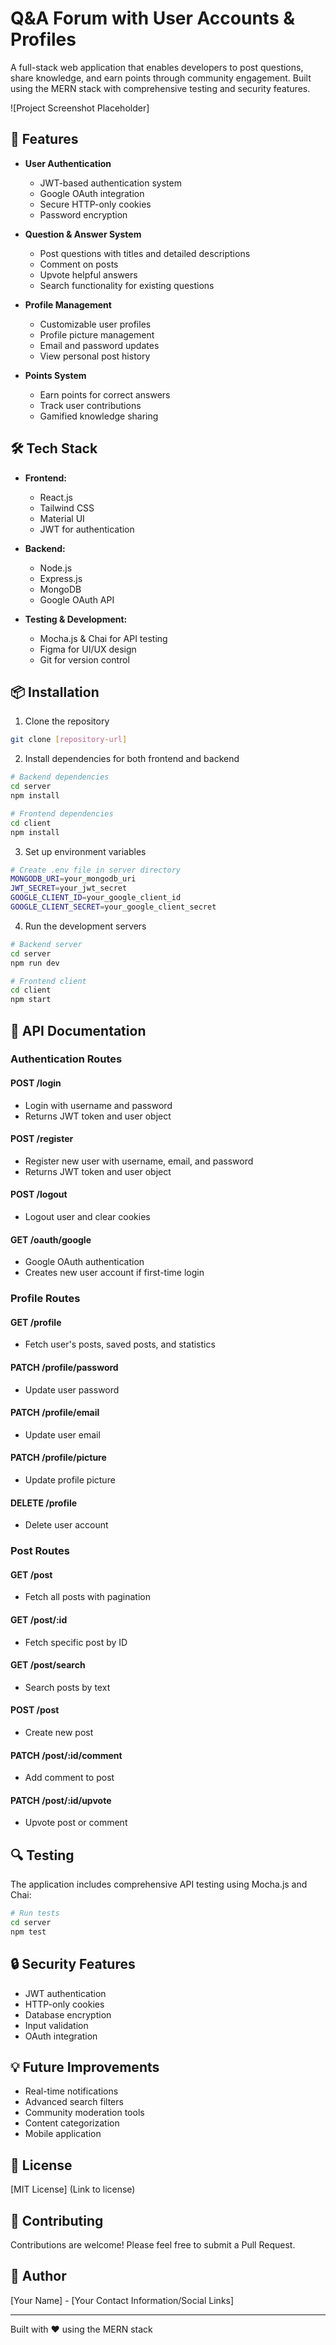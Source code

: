 # Q&A Forum with User Accounts & Profiles

A full-stack web application that enables developers to post questions, share knowledge, and earn points through community engagement. Built using the MERN stack with comprehensive testing and security features.

![Project Screenshot Placeholder]

## 🚀 Features

- **User Authentication**
  - JWT-based authentication system
  - Google OAuth integration
  - Secure HTTP-only cookies
  - Password encryption

- **Question & Answer System**
  - Post questions with titles and detailed descriptions
  - Comment on posts
  - Upvote helpful answers
  - Search functionality for existing questions

- **Profile Management**
  - Customizable user profiles
  - Profile picture management
  - Email and password updates
  - View personal post history

- **Points System**
  - Earn points for correct answers
  - Track user contributions
  - Gamified knowledge sharing

## 🛠️ Tech Stack

- **Frontend:**
  - React.js
  - Tailwind CSS
  - Material UI
  - JWT for authentication

- **Backend:**
  - Node.js
  - Express.js
  - MongoDB
  - Google OAuth API

- **Testing & Development:**
  - Mocha.js & Chai for API testing
  - Figma for UI/UX design
  - Git for version control

## 📦 Installation

1. Clone the repository
```bash
git clone [repository-url]
```

2. Install dependencies for both frontend and backend
```bash
# Backend dependencies
cd server
npm install

# Frontend dependencies
cd client
npm install
```

3. Set up environment variables
```bash
# Create .env file in server directory
MONGODB_URI=your_mongodb_uri
JWT_SECRET=your_jwt_secret
GOOGLE_CLIENT_ID=your_google_client_id
GOOGLE_CLIENT_SECRET=your_google_client_secret
```

4. Run the development servers
```bash
# Backend server
cd server
npm run dev

# Frontend client
cd client
npm start
```

## 🔐 API Documentation

### Authentication Routes

#### POST /login
- Login with username and password
- Returns JWT token and user object

#### POST /register
- Register new user with username, email, and password
- Returns JWT token and user object

#### POST /logout
- Logout user and clear cookies

#### GET /oauth/google
- Google OAuth authentication
- Creates new user account if first-time login

### Profile Routes

#### GET /profile
- Fetch user's posts, saved posts, and statistics

#### PATCH /profile/password
- Update user password

#### PATCH /profile/email
- Update user email

#### PATCH /profile/picture
- Update profile picture

#### DELETE /profile
- Delete user account

### Post Routes

#### GET /post
- Fetch all posts with pagination

#### GET /post/:id
- Fetch specific post by ID

#### GET /post/search
- Search posts by text

#### POST /post
- Create new post

#### PATCH /post/:id/comment
- Add comment to post

#### PATCH /post/:id/upvote
- Upvote post or comment

## 🔍 Testing

The application includes comprehensive API testing using Mocha.js and Chai:

```bash
# Run tests
cd server
npm test
```

## 🔒 Security Features

- JWT authentication
- HTTP-only cookies
- Database encryption
- Input validation
- OAuth integration

## 💡 Future Improvements

- Real-time notifications
- Advanced search filters
- Community moderation tools
- Content categorization
- Mobile application

## 📄 License

[MIT License] (Link to license)

## 🤝 Contributing

Contributions are welcome! Please feel free to submit a Pull Request.

## 👥 Author

[Your Name] - [Your Contact Information/Social Links]

---
Built with ❤️ using the MERN stack 
